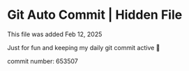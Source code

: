 # Git Auto Commit | Hidden File

This file was added Feb 12, 2025

Just for fun and keeping my daily git commit active 🤪

commit number: 653507

